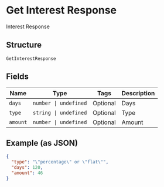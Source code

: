 
# Get Interest Response

Interest Response

## Structure

`GetInterestResponse`

## Fields

| Name | Type | Tags | Description |
|  --- | --- | --- | --- |
| `days` | `number \| undefined` | Optional | Days |
| `type` | `string \| undefined` | Optional | Type |
| `amount` | `number \| undefined` | Optional | Amount |

## Example (as JSON)

```json
{
  "type": "\"percentage\" or \"flat\"",
  "days": 120,
  "amount": 46
}
```

